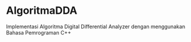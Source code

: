 # AlgoritmaDDA
Implementasi Algoritma Digital Differential Analyzer dengan menggunakan Bahasa Pemrograman C++
